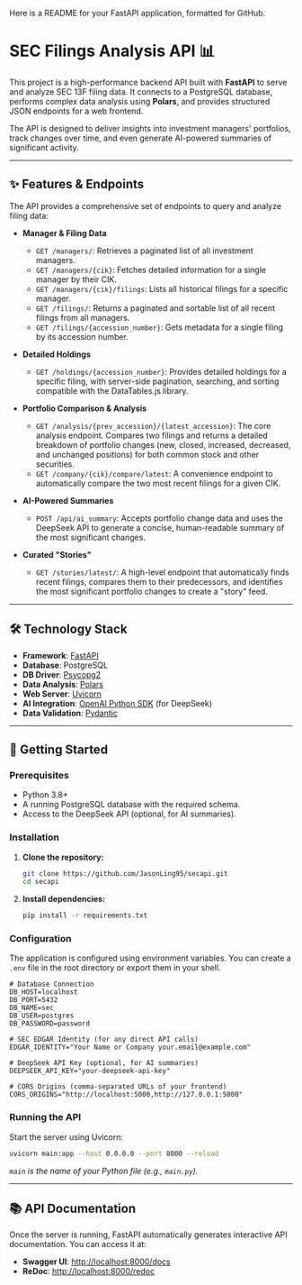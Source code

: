 Here is a README for your FastAPI application, formatted for GitHub.

# SEC Filings Analysis API 📊

This project is a high-performance backend API built with **FastAPI** to serve and analyze SEC 13F filing data. It connects to a PostgreSQL database, performs complex data analysis using **Polars**, and provides structured JSON endpoints for a web frontend.

The API is designed to deliver insights into investment managers' portfolios, track changes over time, and even generate AI-powered summaries of significant activity.

---

## ✨ Features & Endpoints

The API provides a comprehensive set of endpoints to query and analyze filing data:

- **Manager & Filing Data**

  - `GET /managers/`: Retrieves a paginated list of all investment managers.
  - `GET /managers/{cik}`: Fetches detailed information for a single manager by their CIK.
  - `GET /managers/{cik}/filings`: Lists all historical filings for a specific manager.
  - `GET /filings/`: Returns a paginated and sortable list of all recent filings from all managers.
  - `GET /filings/{accession_number}`: Gets metadata for a single filing by its accession number.

- **Detailed Holdings**

  - `GET /holdings/{accession_number}`: Provides detailed holdings for a specific filing, with server-side pagination, searching, and sorting compatible with the DataTables.js library.

- **Portfolio Comparison & Analysis**

  - `GET /analysis/{prev_accession}/{latest_accession}`: The core analysis endpoint. Compares two filings and returns a detailed breakdown of portfolio changes (new, closed, increased, decreased, and unchanged positions) for both common stock and other securities.
  - `GET /company/{cik}/compare/latest`: A convenience endpoint to automatically compare the two most recent filings for a given CIK.

- **AI-Powered Summaries**

  - `POST /api/ai_summary`: Accepts portfolio change data and uses the DeepSeek API to generate a concise, human-readable summary of the most significant changes.

- **Curated "Stories"**

  - `GET /stories/latest/`: A high-level endpoint that automatically finds recent filings, compares them to their predecessors, and identifies the most significant portfolio changes to create a "story" feed.

---

## 🛠️ Technology Stack

- **Framework**: [FastAPI](https://fastapi.tiangolo.com/)
- **Database**: PostgreSQL
- **DB Driver**: [Psycopg2](https://www.psycopg.org/docs/)
- **Data Analysis**: [Polars](https://pola.rs/)
- **Web Server**: [Uvicorn](https://www.uvicorn.org/)
- **AI Integration**: [OpenAI Python SDK](https://github.com/openai/openai-python) (for DeepSeek)
- **Data Validation**: [Pydantic](https://www.google.com/search?q=https://docs.pydantic.dev/)

---

## 🚀 Getting Started

### Prerequisites

- Python 3.8+
- A running PostgreSQL database with the required schema.
- Access to the DeepSeek API (optional, for AI summaries).

### Installation

1.  **Clone the repository:**

    ```bash
    git clone https://github.com/JasonLing95/secapi.git
    cd secapi
    ```

2.  **Install dependencies:**

    ```bash
    pip install -r requirements.txt
    ```

### Configuration

The application is configured using environment variables. You can create a `.env` file in the root directory or export them in your shell.

```
# Database Connection
DB_HOST=localhost
DB_PORT=5432
DB_NAME=sec
DB_USER=postgres
DB_PASSWORD=password

# SEC EDGAR Identity (for any direct API calls)
EDGAR_IDENTITY="Your Name or Company your.email@example.com"

# DeepSeek API Key (optional, for AI summaries)
DEEPSEEK_API_KEY="your-deepseek-api-key"

# CORS Origins (comma-separated URLs of your frontend)
CORS_ORIGINS="http://localhost:5000,http://127.0.0.1:5000"
```

### Running the API

Start the server using Uvicorn:

```bash
uvicorn main:app --host 0.0.0.0 --port 8000 --reload
```

_`main` is the name of your Python file (e.g., `main.py`)._

---

## 📚 API Documentation

Once the server is running, FastAPI automatically generates interactive API documentation. You can access it at:

- **Swagger UI**: [http://localhost:8000/docs](https://www.google.com/search?q=http://localhost:8000/docs)
- **ReDoc**: [http://localhost:8000/redoc](https://www.google.com/search?q=http://localhost:8000/redoc)
